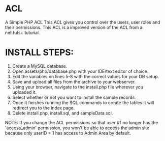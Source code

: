 ACL
===

A Simple PHP ACL
This ACL gives you control over the users, user roles and their permissions.
This ACL is a improved version of the ACL from a net.tuts+ tuturial.

INSTALL STEPS:
===

1. Create a MySQL database.
2. Open assets/php/database.php with your IDE/text editor of choice.
3. Edit the variables on lines 5-8 with the correct values for your DB setup.
4. Save and upload all files from the archive to your webserver.
5. Using your browser, navigate to the install.php file wherever you uploaded it.
6. Select whether or not you want to install the sample records.
7. Once it finishes running the SQL commands to create the tables it will redirect you to the index page.
8. Delete install.php, install.sql, and sampleData.sql.

NOTE: If you change the ACL permissions so that user #1 no longer has the 'access_admin' permission,
you won't be able to access the admin site because only userID = 1 has access to Admin Area by default.